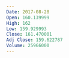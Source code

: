 ```yaml
---
Date: 2017-08-28
Open: 160.139999
High: 162
Low: 159.929993
Close: 161.470001
Adj Close: 159.622787
Volume: 25966000
---
```

